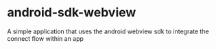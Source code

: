 # android-sdk-webview
A simple application that uses the android webview sdk to integrate the connect flow within an app
